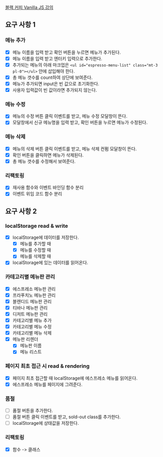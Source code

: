 [블랙 커피 Vanilla JS 강의](https://www.udemy.com/course/vanilla-js-lv1/)

## 요구 사항 1

### 메뉴 추가

- [x] 메뉴 이름을 입력 받고 확인 버튼을 누르면 메뉴가 추가된다.
- [x] 메뉴 이름을 입력 받고 엔터키 입력으로 추가한다.
- [x] 추가되는 메뉴의 아래 마크업은 `<ul id="espresso-menu-list" class="mt-3 pl-0"></ul>` 안에 삽입해야 한다.
- [x] 총 메뉴 갯수를 count하여 상단에 보여준다.
- [x] 메뉴가 추가되면 input은 빈 값으로 초기화한다.
- [x] 사용자 입력값이 빈 값이라면 추가되지 않는다.

### 메뉴 수정

- [x] 메뉴의 수정 버튼 클릭 이벤트를 받고, 메뉴 수정 모달창이 뜬다.
- [x] 모달창에서 신규 메뉴명을 입력 받고, 확인 버튼을 누르면 메뉴가 수정된다.

### 메뉴 삭제

- [x] 메뉴의 삭제 버튼 클릭 이벤트를 받고, 메뉴 삭제 컨펌 모달창이 뜬다.
- [x] 확인 버튼을 클릭하면 메뉴가 삭제된다.
- [x] 총 메뉴 갯수를 수정해서 보여준다.

### 리팩토링

- [x] 재사용 함수와 이벤트 바인딩 함수 분리
- [x] 이벤트 위임 코드 함수 분리

## 요구 사항 2

### localStorage read & write

- [x] localStorage에 데이터를 저장한다.
  - [x] 메뉴를 추가할 때
  - [x] 메뉴를 수정할 때
  - [x] 메뉴를 삭제할 때
- [x] localStorage에 있는 데이터를 읽어온다.

### 카테고리별 메뉴판 관리

- [x] 에스프레소 메뉴판 관리
- [x] 프라푸치노 메뉴판 관리
- [x] 블렌디드 메뉴판 관리
- [x] 티바나 메뉴판 관리
- [x] 디저트 메뉴판 관리
- [x] 카테고리별 메뉴 추가
- [x] 카테고리별 메뉴 수정
- [x] 카테고리별 메뉴 삭제
- [x] 메뉴판 리렌더
  - [x] 메뉴판 이름
  - [x] 메뉴 리스트

### 페이지 최초 접근 시 read & rendering

- [x] 페이지 최초 접근할 때 localStorage에 에스프레소 메뉴를 읽어온다.
- [x] 에스프레소 메뉴를 페이지에 그려준다.

### 품절

- [ ] 품절 버튼을 추가한다.
- [ ] 품절 버튼 클릭 이벤트를 받고, sold-out class를 추가한다.
- [ ] localStorage에 상태값을 저장한다.

### 리팩토링

- [x] 함수 -> 클래스
